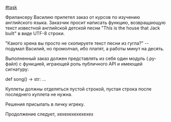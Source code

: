 [#task]()

Фрилансеру Василию прилетел заказ от курсов по изучению английского языка.
Заказчик просит написать функцию, возвращающую текст известной английской детской песни "This is the house that Jack built" в виде UTF-8 строки.

"Какого хрена вы просто не скопируете текст песни из гугла?" -- подумал Василий, но промолчал, ибо платят, а работы минут на десять.

Выполненный заказ должен представлять из себя один модуль (.py-файл) с функцией, играющей роль публичного API и имеющей сигнатуру:

def song() -> str:
        ...

Куплеты должны отделяться пустой строкой, пустая строка после последнего куплета не нужна.

Решения присылать в личку игреку.

Продолжение следует, хехехехехехехех